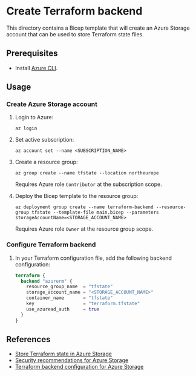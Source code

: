 # Create Terraform backend

This directory contains a Bicep template that will create an Azure Storage account that can be used to store Terraform state files.

## Prerequisites

- Install [Azure CLI](https://learn.microsoft.com/en-us/cli/azure/install-azure-cli).

## Usage

### Create Azure Storage account

1. Login to Azure:

   ```console
   az login
   ```

1. Set active subscription:

   ```console
   az account set --name <SUBSCRIPTION_NAME>
   ```

1. Create a resource group:

   ```console
   az group create --name tfstate --location northeurope
   ```

   Requires Azure role `Contributor` at the subscription scope.

1. Deploy the Bicep template to the resource group:

   ```console
   az deployment group create --name terraform-backend --resource-group tfstate --template-file main.bicep --parameters storageAccountName=<STORAGE_ACCOUNT_NAME>
   ```

   Requires Azure role `Owner` at the resource group scope.

### Configure Terraform backend

1. In your Terraform configuration file, add the following backend configuration:

   ```terraform
   terraform {
     backend "azurerm" {
       resource_group_name  = "tfstate"
       storage_account_name = "<STORAGE_ACCOUNT_NAME>"
       container_name       = "tfstate"
       key                  = "terraform.tfstate"
       use_azuread_auth     = true
     }
   }
   ```

## References

- [Store Terraform state in Azure Storage](https://learn.microsoft.com/en-us/azure/developer/terraform/store-state-in-azure-storage?tabs=azure-cli)
- [Security recommendations for Azure Storage](https://learn.microsoft.com/en-us/azure/storage/blobs/security-recommendations)
- [Terraform backend configuration for Azure Storage](https://www.terraform.io/language/settings/backends/azurerm)

